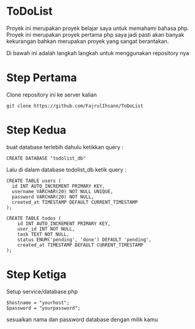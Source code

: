 # ToDoList
Proyek ini merupakan proyek belajar saya untuk memahami bahasa php. Proyek ini merupakan proyek pertama php saya jadi pasti akan banyak kekurangan bahkan merupakan proyek yang sangat berantakan.

Di bawah ini adalah langkah langkah untuk menggunakan repository nya 

# Step Pertama
Clone repository ini ke server kalian
```
git clone https://github.com/FajrulIhsann/ToDoList
```
# Step Kedua

buat database terlebih dahulu
ketikkan query :
```
CREATE DATABASE "todolist_db"
```
Lalu di dalam database todolist_db ketik query :
```
CREATE TABLE users (
  id INT AUTO_INCREMENT PRIMARY KEY,
  username VARCHAR(20) NOT NULL UNIQUE,
  password VARCHAR(20) NOT NULL,
  created_at TIMESTAMP DEFAULT CURRENT_TIMESTAMP
);

CREATE TABLE todos (
    id INT AUTO_INCREMENT PRIMARY KEY,
    user_id INT NOT NULL,
    task TEXT NOT NULL,
    status ENUM('pending', 'done') DEFAULT 'pending',
    created_at TIMESTAMP DEFAULT CURRENT_TIMESTAMP
);
```
# Step Ketiga
Setup service/database.php
```
$hostname = "yourhost";
$password = "yourpassword";
```
sesuaikan nama dan password database dengan milik kamu

